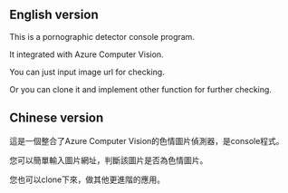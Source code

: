 ## English version

This is a pornographic detector console program. 

It integrated with Azure Computer Vision. 

You can just input image url for checking. 

Or you can clone it and implement other function for further checking.

## Chinese version

這是一個整合了Azure Computer Vision的色情圖片偵測器，是console程式。

您可以簡單輸入圖片網址，判斷該圖片是否為色情圖片。

您也可以clone下來，做其他更進階的應用。